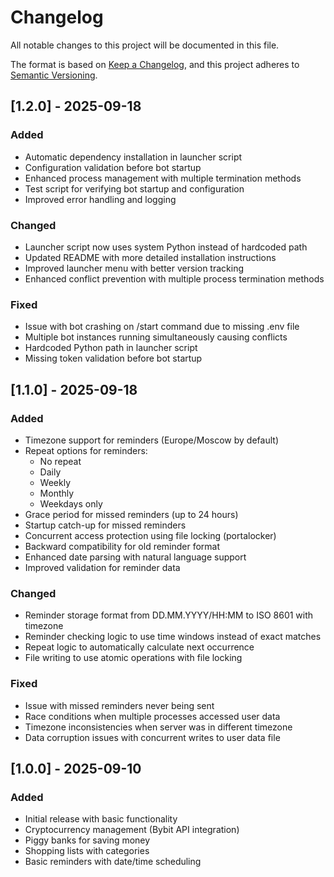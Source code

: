 # Changelog

All notable changes to this project will be documented in this file.

The format is based on [Keep a Changelog](https://keepachangelog.com/en/1.0.0/),
and this project adheres to [Semantic Versioning](https://semver.org/spec/v2.0.0.html).

## [1.2.0] - 2025-09-18

### Added
- Automatic dependency installation in launcher script
- Configuration validation before bot startup
- Enhanced process management with multiple termination methods
- Test script for verifying bot startup and configuration
- Improved error handling and logging

### Changed
- Launcher script now uses system Python instead of hardcoded path
- Updated README with more detailed installation instructions
- Improved launcher menu with better version tracking
- Enhanced conflict prevention with multiple process termination methods

### Fixed
- Issue with bot crashing on /start command due to missing .env file
- Multiple bot instances running simultaneously causing conflicts
- Hardcoded Python path in launcher script
- Missing token validation before bot startup

## [1.1.0] - 2025-09-18

### Added
- Timezone support for reminders (Europe/Moscow by default)
- Repeat options for reminders:
  - No repeat
  - Daily
  - Weekly
  - Monthly
  - Weekdays only
- Grace period for missed reminders (up to 24 hours)
- Startup catch-up for missed reminders
- Concurrent access protection using file locking (portalocker)
- Backward compatibility for old reminder format
- Enhanced date parsing with natural language support
- Improved validation for reminder data

### Changed
- Reminder storage format from DD.MM.YYYY/HH:MM to ISO 8601 with timezone
- Reminder checking logic to use time windows instead of exact matches
- Repeat logic to automatically calculate next occurrence
- File writing to use atomic operations with file locking

### Fixed
- Issue with missed reminders never being sent
- Race conditions when multiple processes accessed user data
- Timezone inconsistencies when server was in different timezone
- Data corruption issues with concurrent writes to user data file

## [1.0.0] - 2025-09-10

### Added
- Initial release with basic functionality
- Cryptocurrency management (Bybit API integration)
- Piggy banks for saving money
- Shopping lists with categories
- Basic reminders with date/time scheduling